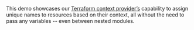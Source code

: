 This demo showcases our [Terraform context provider’s](https://github.com/cloudposse/terraform-provider-context) capability to assign unique names to resources based on their context, all without the need to pass any variables -- even between nested modules.
